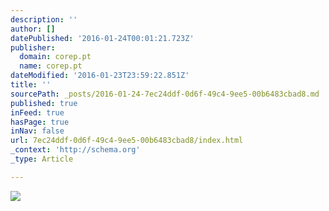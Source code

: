 ```yaml
---
description: ''
author: []
datePublished: '2016-01-24T00:01:21.723Z'
publisher:
  domain: corep.pt
  name: corep.pt
dateModified: '2016-01-23T23:59:22.851Z'
title: ''
sourcePath: _posts/2016-01-24-7ec24ddf-0d6f-49c4-9ee5-00b6483cbad8.md
published: true
inFeed: true
hasPage: true
inNav: false
url: 7ec24ddf-0d6f-49c4-9ee5-00b6483cbad8/index.html
_context: 'http://schema.org'
_type: Article

---
```

![](http://corep.pt/images/0147a0.jpg)